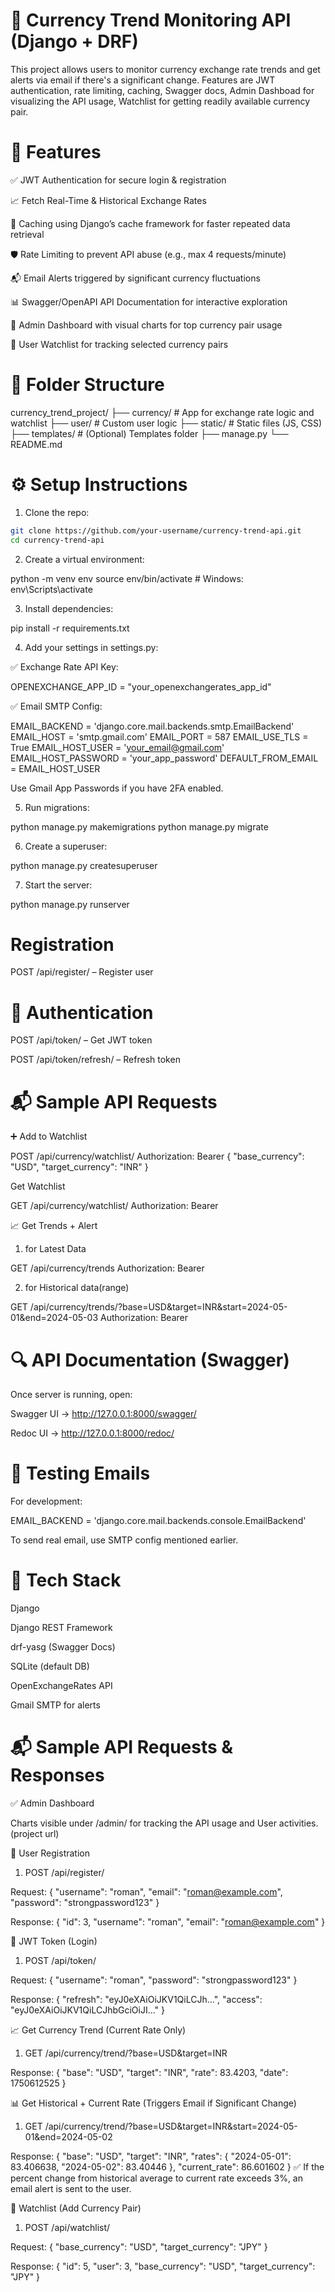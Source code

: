 # 💱 Currency Trend Monitoring API (Django + DRF)
This project allows users to monitor currency exchange rate trends and get alerts via email if there's a significant change. Features are JWT authentication, rate limiting, caching, Swagger docs, Admin Dashboad for visualizing the API usage, Watchlist for getting readily available currency pair.

# 🚀 Features

✅ JWT Authentication for secure login & registration

📈 Fetch Real-Time & Historical Exchange Rates

🧠 Caching using Django’s cache framework for faster repeated data retrieval

🛡️ Rate Limiting to prevent API abuse (e.g., max 4 requests/minute)

📬 Email Alerts triggered by significant currency fluctuations

📊 Swagger/OpenAPI API Documentation for interactive exploration

📘 Admin Dashboard with visual charts for top currency pair usage

💼 User Watchlist for tracking selected currency pairs


# 📁 Folder Structure

currency_trend_project/
├── currency/ # App for exchange rate logic and watchlist
├── user/ # Custom user logic
├── static/ # Static files (JS, CSS)
├── templates/ # (Optional) Templates folder
├── manage.py
└── README.md

# ⚙️ Setup Instructions

1. Clone the repo:

```bash
git clone https://github.com/your-username/currency-trend-api.git
cd currency-trend-api
```

2. Create a virtual environment:

python -m venv env
source env/bin/activate     # Windows: env\Scripts\activate


3. Install dependencies:

pip install -r requirements.txt


4. Add your settings in settings.py:

✅ Exchange Rate API Key:

OPENEXCHANGE_APP_ID = "your_openexchangerates_app_id"

✅ Email SMTP Config:

EMAIL_BACKEND = 'django.core.mail.backends.smtp.EmailBackend'
EMAIL_HOST = 'smtp.gmail.com'
EMAIL_PORT = 587
EMAIL_USE_TLS = True
EMAIL_HOST_USER = 'your_email@gmail.com'
EMAIL_HOST_PASSWORD = 'your_app_password'
DEFAULT_FROM_EMAIL = EMAIL_HOST_USER

Use Gmail App Passwords if you have 2FA enabled.


5. Run migrations:

python manage.py makemigrations
python manage.py migrate


6. Create a superuser:

python manage.py createsuperuser


7. Start the server:

python manage.py runserver


# Registration

POST /api/register/ – Register user


# 🔐 Authentication

POST /api/token/ – Get JWT token

POST /api/token/refresh/ – Refresh token


# 📬 Sample API Requests

➕ Add to Watchlist

POST /api/currency/watchlist/
Authorization: Bearer <token>
{
  "base_currency": "USD",
  "target_currency": "INR"
}


Get Watchlist

GET /api/currency/watchlist/
Authorization: Bearer <token>


📈 Get Trends + Alert

1. for Latest Data

GET /api/currency/trends
Authorization: Bearer <token>


2. for Historical data(range)

GET /api/currency/trends/?base=USD&target=INR&start=2024-05-01&end=2024-05-03
Authorization: Bearer <token>


# 🔍 API Documentation (Swagger)

Once server is running, open:

Swagger UI → http://127.0.0.1:8000/swagger/

Redoc UI → http://127.0.0.1:8000/redoc/


# 🧪 Testing Emails

For development:

EMAIL_BACKEND = 'django.core.mail.backends.console.EmailBackend'

To send real email, use SMTP config mentioned earlier.


# 🧠 Tech Stack

Django 

Django REST Framework

drf-yasg (Swagger Docs)

SQLite (default DB)

OpenExchangeRates API

Gmail SMTP for alerts

# 📬 Sample API Requests & Responses

✅ Admin Dashboard

Charts visible under /admin/ for tracking the API usage and User activities.(project url)

🔐 User Registration

1. POST /api/register/

Request:
{
  "username": "roman",
  "email": "roman@example.com",
  "password": "strongpassword123"
}

Response:
{
  "id": 3,
  "username": "roman",
  "email": "roman@example.com"
}


🔑 JWT Token (Login)

1. POST /api/token/

Request:
{
  "username": "roman",
  "password": "strongpassword123"
}

Response:
{
  "refresh": "eyJ0eXAiOiJKV1QiLCJh...",
  "access": "eyJ0eXAiOiJKV1QiLCJhbGciOiJI..."
}

📈 Get Currency Trend (Current Rate Only)

1. GET /api/currency/trend/?base=USD&target=INR

Response:
{
  "base": "USD",
  "target": "INR",
  "rate": 83.4203,
  "date": 1750612525
}


📊 Get Historical + Current Rate (Triggers Email if Significant Change)

1. GET /api/currency/trend/?base=USD&target=INR&start=2024-05-01&end=2024-05-02

Response:
{
  "base": "USD",
  "target": "INR",
  "rates": {
    "2024-05-01": 83.406638,
    "2024-05-02": 83.40446
  },
  "current_rate": 86.601602
}
✅ If the percent change from historical average to current rate exceeds 3%, an email alert is sent to the user.


🧾 Watchlist (Add Currency Pair)

1. POST /api/watchlist/

Request:
{
  "base_currency": "USD",
  "target_currency": "JPY"
}

Response:
{
  "id": 5,
  "user": 3,
  "base_currency": "USD",
  "target_currency": "JPY"
}

